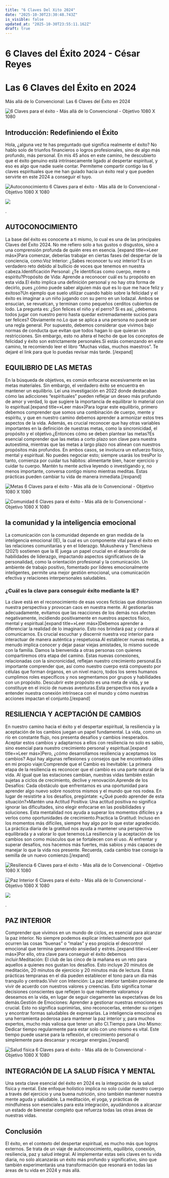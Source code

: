 ```yaml
---
title: "6 Claves Del Xito 2024"
date: "2025-10-30T23:30:48.743Z"
is_visible: false
updated_at: "2025-10-30T23:55:11.162Z"
draft: true
---
```


# 6 Claves del Éxito 2024 - César Reyes
# Las 6 Claves del Éxito en 2024
Más allá de lo Convencional: Las 6 Claves del Éxito en 2024
![6 Claves para el éxito - Más allá de lo Convencional - Objetivo 1080 X 1080](https://cesarreyesjaramillo.com/wp-content/uploads/2024/01/paginas-web-1080-x-1080-px.jpg)
## Introducción: Redefiniendo el Éxito
Hola, ¿alguna vez te has preguntado qué significa realmente el éxito? No hablo solo de triunfos financieros o logros profesionales, sino de algo más profundo, más personal. En mis 45 años en este camino, he descubierto que el éxito genuino está intrínsecamente ligado al despertar espiritual, y eso es algo que nadie suele contar. Permíteme compartir contigo las 6 claves espirituales que me han guiado hacia un éxito real y que pueden servirte en este 2024 a conseguir el tuyo.
![Autoconocimiento 6 Claves para el éxito - Más allá de lo Convencional - Objetivo 1080 X 1080](https://cesarreyesjaramillo.com/wp-content/uploads/2024/01/6-1024x1024.jpg)
![](https://cesarreyesjaramillo.com/wp-content/uploads/2023/01/frame-about-nikicivi-3.png)
.
## AUTOCONOCIMIENTO
La base del éxito es conocerte a ti mismo, lo cual es una de las principales Claves del Éxito 2024. No me refiero solo a tus gustos o disgustos, sino a una comprensión profunda de quién eres en esencia. [expand title=»Leer más»]Para comenzar, deberías trabajar en ciertas fases del despertar de la conciencia, como:Voz Interior: ¿Sabes reconocer tu voz interior? Es un verdadero reto debido al bullicio de voces que tenemos en nuestra cabeza.Identificación Personal: ¿Te identificas como cuerpo, mente o espíritu?Propósito de Vida: Aprende a reconocer cuál es tu propósito en esta vida.El éxito implica una definición personal y no hay otra forma de decirlo, pues ¿cómo puede saber alguien más qué es lo que me hace feliz y exitoso?Un ejemplo que suelo utilizar cuando hablo sobre la felicidad y el éxito es imaginar a un niño jugando con su perro en un lodazal. Ambos se ensucian, se revuelcan, y terminan como pequeños cerditos cubiertos de lodo. La pregunta es: ¿Son felices el niño y el perro? Si es así, ¿debemos todos jugar con nuestro perro hasta quedar extremadamente sucios para ser felices? Obviamente no.Lo que se aplica a una persona no puede ser una regla general. Por supuesto, debemos considerar que vivimos bajo normas de conducta que evitan que todos hagan lo que quieran sin restricciones. Sin embargo, esto no altera el hecho de que los conceptos de felicidad y éxito son estrictamente personales.Si estás comenzando en este camino, te recomiendo leer el libro “Muchas vidas, muchos maestros”. Te dejaré el link para que lo puedas revisar más tarde. [/expand]
## EQUILIBRIO DE LAS METAS
En la búsqueda de objetivos, es común enfocarse excesivamente en las metas materiales. Sin embargo, el verdadero éxito se encuentra en mantener un equilibrio. Leí una investigación en 2022 donde destacaban cómo las adicciones “espirituales” pueden reflejar un deseo más profundo de amor y verdad, lo que sugiere la importancia de equilibrar lo material con lo espiritual.[expand title=»Leer más»]Para lograr este equilibrio, primero debemos comprender que somos una combinación de cuerpo, mente y espíritu, y que en nuestro camino debemos aprender a armonizar estos tres aspectos de la vida. Además, es crucial reconocer que hay otras variables importantes en la definición de nuestras metas, como la sincronicidad, el propósito y el objetivo.¿Entonces cómo se deben plantear las metas?Es esencial comprender que las metas a corto plazo son clave para nuestra autoestima, mientras que las metas a largo plazo nos alinean con nuestros propósitos más profundos. En ambos casos, se involucra un esfuerzo físico, mental y espiritual. No puedes negociar esto; siempre usarás los tresPor lo tanto, comienza por cuidar tus hábitos: alimentarte bien, hacer ejercicio y cuidar tu cuerpo. Mantén tu mente activa leyendo o investigando y, no menos importante, conversa contigo mismo mientras meditas. Estas prácticas pueden cambiar tu vida de manera inmediata.[/expand]
![Metas 6 Claves para el éxito - Más allá de lo Convencional - Objetivo 1080 X 1080](https://cesarreyesjaramillo.com/wp-content/uploads/2024/01/7-1024x1024.jpg)
![Comunidad 6 Claves para el éxito - Más allá de lo Convencional - Objetivo 1080 X 1080](https://cesarreyesjaramillo.com/wp-content/uploads/2024/01/8-1024x1024.jpg)
## la comunidad y la inteligencia emocional
La comunicación con la comunidad depende en gran medida de la inteligencia emocional (IE), la cual es un componente vital para el éxito en las relaciones comunitarias y en el liderazgo. Mukusheva y Tlenchieva (2021) sostienen que la IE juega un papel crucial en el desarrollo de habilidades de liderazgo, impactando aspectos significativos de la personalidad, como la orientación profesional y la comunicación. Un ambiente de trabajo positivo, fomentado por líderes emocionalmente inteligentes, permite una mejor gestión emocional, una comunicación efectiva y relaciones interpersonales saludables.
### ¿Cuál es la clave para conseguir éxito mediante la IE?
La clave está en el reconocimiento de esas voces ficticias que distorsionan nuestra perspectiva y provocan caos en nuestra mente. Al gestionarlas adecuadamente, evitamos que las reacciones de los demás nos afecten negativamente, incidiendo positivamente en nuestros aspectos físico, mental y espiritual.[expand title=»Leer más»]Debemos aprender a diferenciar la realidad de lo imaginario. Esto nos brindará paz y cordura al comunicarnos. Es crucial escuchar y discernir nuestra voz interior para interactuar de manera auténtica y respetuosa.Al establecer nuevas metas, a menudo implica conocer y dejar pasar viejas amistades, lo mismo sucede con la familia. Damos la bienvenida a otras personas con quienes compartiremos otra etapa del camino. Estas nuevas conexiones, relacionadas con la sincronicidad, reflejan nuestro crecimiento personal.Es importante comprender que, así como nuestro cuerpo está compuesto por células que forman órganos, en un nivel macro, todos los seres humanos cumplimos roles específicos y nos segmentamos por grupos y habilidades con un propósito. Descubrir este propósito es una meta de vida, y se constituye en el inicio de nuevas aventuras.Esta perspectiva nos ayuda a entender nuestra conexión intrínseca con el mundo y cómo nuestras acciones impactan el conjunto.[/expand]
## RESILIENCIA Y ACEPTACIÓN DE CAMBIOS
En nuestro camino hacia el éxito y el despertar espiritual, la resiliencia y la aceptación de los cambios juegan un papel fundamental. La vida, como un río en constante flujo, nos presenta desafíos y cambios inesperados. Aceptar estos cambios y adaptarnos a ellos con resiliencia no solo es sabio, sino esencial para nuestro crecimiento personal y espiritual.[expand title=»Leer más»]Pero, ¿cómo desarrollamos resiliencia y aceptamos los cambios? Aquí hay algunas reflexiones y consejos que he encontrado útiles en mi propio viaje:Comprende que el Cambio es Inevitable: La primera etapa de la resiliencia es reconocer que el cambio es una parte natural de la vida. Al igual que las estaciones cambian, nuestras vidas también están sujetas a ciclos de crecimiento, declive y renovación.Aprende de los Desafíos: Cada obstáculo que enfrentamos es una oportunidad para aprender algo nuevo sobre nosotros mismos y el mundo que nos rodea. En lugar de resistirte a los desafíos, pregúntate: «¿Qué puedo aprender de esta situación?»Mantén una Actitud Positiva: Una actitud positiva no significa ignorar las dificultades, sino elegir enfocarse en las posibilidades y soluciones. Esta mentalidad nos ayuda a superar los momentos difíciles y a verlos como oportunidades de crecimiento.Practica la Gratitud: Incluso en los momentos más difíciles, siempre hay algo por lo que estar agradecido. La práctica diaria de la gratitud nos ayuda a mantener una perspectiva equilibrada y a valorar lo que tenemos.La resiliencia y la aceptación de los cambios son como músculos que se fortalecen con el uso. Al enfrentar y superar desafíos, nos hacemos más fuertes, más sabios y más capaces de manejar lo que la vida nos presente. Recuerda, cada cambio trae consigo la semilla de un nuevo comienzo.[/expand]
![Resiliencia 6 Claves para el éxito - Más allá de lo Convencional - Objetivo 1080 X 1080](https://cesarreyesjaramillo.com/wp-content/uploads/2024/01/9-1024x1024.jpg)
![Paz Interior 6 Claves para el éxito - Más allá de lo Convencional - Objetivo 1080 X 1080](https://cesarreyesjaramillo.com/wp-content/uploads/2024/01/10-1024x1024.jpg)
![](https://cesarreyesjaramillo.com/wp-content/uploads/2023/01/frame-about-nikicivi-3.png)
.
## PAZ INTERIOR
Comprender que vivimos en un mundo de ciclos, es esencial para alcanzar la paz interior. No siempre podemos explicar intelectualmente por qué ocurren las cosas “buenas” o “malas” y eso propicia el descontrol emocional que termina generando ansiedad y estrés..[expand title=»Leer más»]Por ello, otra clave para conseguir el éxito debemos incluir:Meditación: El club de las cinco de la mañana es un reto para aquellos a quienes nos gustan los desafíos. Esto incluye 20 minutos de meditación, 20 minutos de ejercicio y 20 minutos más de lectura. Estas prácticas tempranas en el día pueden establecer el tono para un día más tranquilo y centrado.Vivir con Intención: La paz interior también proviene de vivir de acuerdo con nuestros valores y creencias. Esto significa tomar decisiones conscientes que reflejen lo que realmente valoramos y deseamos en la vida, en lugar de seguir ciegamente las expectativas de los demás.Gestión de Emociones: Aprender a gestionar nuestras emociones es crucial. Esto no significa suprimirlas, sino reconocerlas, entender su origen y encontrar formas saludables de expresarlas. La inteligencia emocional es una herramienta poderosa para mantener la paz interior y, para muchos expertos, mucho más valiosa que tener un alto CI.Tiempo para Uno Mismo: Dedicar tiempo regularmente para estar solo con uno mismo es vital. Este tiempo puede usarse para la reflexión, el crecimiento personal o simplemente para descansar y recargar energías.[/expand]
![Salud física 6 Claves para el éxito - Más allá de lo Convencional - Objetivo 1080 X 1080](https://cesarreyesjaramillo.com/wp-content/uploads/2024/01/11-1024x1024.jpg)
## INTEGRACIÓN DE LA SALUD FÍSICA Y MENTAL
Una sexta clave esencial del éxito en 2024 es la integración de la salud física y mental. Este enfoque holístico implica no solo cuidar nuestro cuerpo a través del ejercicio y una buena nutrición, sino también mantener nuestra mente aguda y saludable. La meditación, el yoga, y prácticas de mindfulness son esenciales para esta integración, ayudándonos a alcanzar un estado de bienestar completo que refuerza todas las otras áreas de nuestras vidas.
## Conclusión
El éxito, en el contexto del despertar espiritual, es mucho más que logros externos. Se trata de un viaje de autoconocimiento, equilibrio, conexión, resiliencia, paz y salud integral. Al implementar estas seis claves en tu vida diaria, no solo alcanzarás un éxito más profundo y significativo, sino que también experimentarás una transformación que resonará en todas las áreas de tu vida en 2024 y más allá.